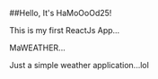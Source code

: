 ##Hello, It's HaMoOoOd25! 

This is my first ReactJs App... 

MaWEATHER... 

Just a simple weather application...lol
